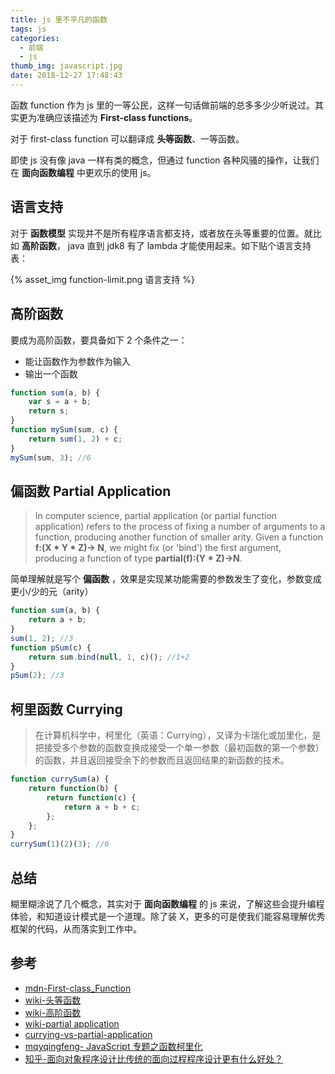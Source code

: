 ```yaml
---
title: js 里不平凡的函数
tags: js
categories:
  - 前端
  - js
thumb_img: javascript.jpg
date: 2018-12-27 17:48:43
---
```



函数 function 作为 js 里的一等公民，这样一句话做前端的总多多少少听说过。其实更为准确应该描述为 **First-class functions**。

对于 first-class function 可以翻译成 **头等函数**、一等函数。

即使 js 没有像 java 一样有类的概念，但通过 function 各种风骚的操作，让我们在 **面向函数编程** 中更欢乐的使用 js。

## 语言支持

对于 **函数模型** 实现并不是所有程序语言都支持，或者放在头等重要的位置。就比如 **高阶函数**， java 直到 jdk8 有了 lambda 才能使用起来。如下贴个语言支持表：

{% asset_img function-limit.png 语言支持 %}

## 高阶函数

要成为高阶函数，要具备如下 2 个条件之一：

-   能让函数作为参数作为输入
-   输出一个函数

```js
function sum(a, b) {
	var s = a + b;
	return s;
}
function mySum(sum, c) {
	return sum(1, 2) + c;
}
mySum(sum, 3); //6
```

## 偏函数 Partial Application

> In computer science, partial application (or partial function application) refers to the process of fixing a number of arguments to a function, producing another function of smaller arity. Given a function **f:(X \* Y \* Z)-> N**, we might fix (or 'bind') the first argument, producing a function of type **partial(f):(Y \* Z)->N**.

简单理解就是写个 **偏函数** ，效果是实现某功能需要的参数发生了变化，参数变成更小/少的元（arity）

```js
function sum(a, b) {
	return a + b;
}
sum(1, 2); //3
function pSum(c) {
	return sum.bind(null, 1, c)(); //1+2
}
pSum(2); //3
```

## 柯里函数 Currying

> 在计算机科学中，柯里化（英语：Currying），又译为卡瑞化或加里化，是把接受多个参数的函数变换成接受一个单一参数（最初函数的第一个参数）的函数，并且返回接受余下的参数而且返回结果的新函数的技术。

```js
function currySum(a) {
	return function(b) {
		return function(c) {
			return a + b + c;
		};
	};
}
currySum(1)(2)(3); //6
```

## 总结

糊里糊涂说了几个概念，其实对于 **面向函数编程** 的 js 来说，了解这些会提升编程体验，和知道设计模式是一个道理。除了装 X，更多的可是使我们能容易理解优秀框架的代码，从而落实到工作中。

## 参考

-   [mdn-First-class_Function](https://developer.mozilla.org/en-US/docs/Glossary/First-class_Function)
-   [wiki-头等函数](https://zh.wikipedia.org/wiki/%E5%A4%B4%E7%AD%89%E5%87%BD%E6%95%B0)
-   [wiki-高阶函数](https://zh.wikipedia.org/wiki/%E9%AB%98%E9%98%B6%E5%87%BD%E6%95%B0)
-   [wiki-partial application](https://en.wikipedia.org/wiki/Partial_application)
-   [currying-vs-partial-application](https://www.datchley.name/currying-vs-partial-application/)
-   [mqyqingfeng-
    JavaScript 专题之函数柯里化](https://github.com/mqyqingfeng/Blog/issues/42)
-   [知乎-面向对象程序设计比传统的面向过程程序设计更有什么好处？](https://www.zhihu.com/question/19729316)
